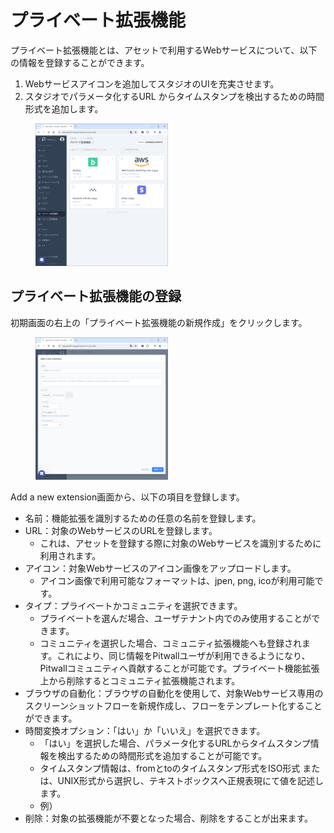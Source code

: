 # プライベート拡張機能

プライベート拡張機能とは、アセットで利用するWebサービスについて、以下の情報を登録することができます。

1. Webサービスアイコンを追加してスタジオのUIを充実させます。
2. スタジオでパラメータ化するURL からタイムスタンプを検出するための時間形式を追加します。
<figure><img src="../../.gitbook/assets/private_extensions_jp.PNG" width="50%" alt="プライベート拡張ページ"></figure>

## プライベート拡張機能の登録

初期画面の右上の「プライベート拡張機能の新規作成」をクリックします。

<figure><img src="../../.gitbook/assets/add_a_new_private_extension_jp.PNG" width="50%" alt="プライベート拡張機能登録"></figure>

Add a new extension画面から、以下の項目を登録します。

- 名前：機能拡張を識別するための任意の名前を登録します。
- URL：対象のWebサービスのURLを登録します。
  - これは、アセットを登録する際に対象のWebサービスを識別するために利用されます。
- アイコン：対象Webサービスのアイコン画像をアップロードします。
  - アイコン画像で利用可能なフォーマットは、jpen, png, icoが利用可能です。
- タイプ：プライベートかコミュニティを選択できます。
  - プライベートを選んだ場合、ユーザテナント内でのみ使用することができます。
  - コミュニティを選択した場合、コミュニティ拡張機能へも登録されます。これにより、同じ情報をPitwallユーザが利用できるようになり、Pitwallコミュニティへ貢献することが可能です。プライベート機能拡張上から削除するとコミュニティ拡張機能されます。
- ブラウザの自動化：ブラウザの自動化を使用して、対象Webサービス専用のスクリーンショットフローを新規作成し、フローをテンプレート化することができます。
- 時間変換オプション：「はい」か「いいえ」を選択できます。
  - 「はい」を選択した場合、パラメータ化するURLからタイムスタンプ情報を検出するための時間形式を追加することが可能です。
  - タイムスタンプ情報は、fromとtoのタイムスタンプ形式をISO形式 または、UNIX形式から選択し、テキストボックスへ正規表現にて値を記述します。
  - 例）
- 削除：対象の拡張機能が不要となった場合、削除をすることが出来ます。